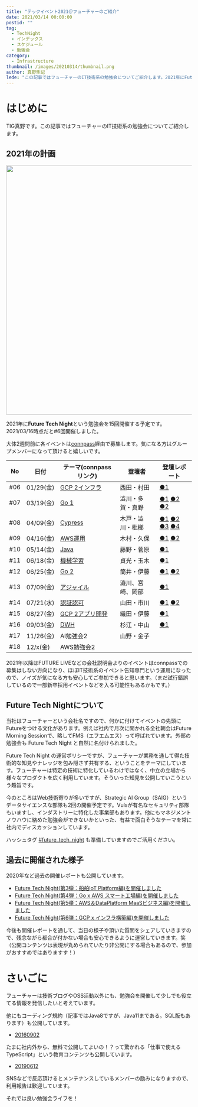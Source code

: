 ```yaml
---
title: "テックイベント2021＠フューチャーのご紹介"
date: 2021/03/14 00:00:00
postid: ""
tag:
  - TechNight
  - インデックス
  - スケジュール
  - 勉強会
category:
  - Infrastructure
thumbnail: /images/20210314/thumbnail.png
author: 真野隼記
lede: "この記事ではフューチャーのIT技術系の勉強会についてご紹介します。2021年にFuture Tech Nightという勉強会を15回開催する予定で..."
---
```

# はじめに

TIG真野です。この記事ではフューチャーのIT技術系の勉強会についてご紹介します。

## 2021年の計画

<img src="/images/20210314/space-1951858_1280.png" alt="" width="1200" height="675" title="Onur Ömer YavuzによるPixabayからの画像" loading="lazy">

2021年に**Future Tech Night**という勉強会を15回開催する予定です。2021/03/16時点だと#6回開催しました。

大体2週間前に各イベントは[connpass](https://future.connpass.com/)経由で募集します。気になる方はグループメンバーになって頂けると嬉しいです。

| No  | 日付      | テーマ(connpassリンク)  | 登壇者            | 登壇レポート                                       |
|-----|-----------|-------------------------|---------------- |---------------------------------------------------|
| #06 | 01/29(金) | [GCP 2インフラ][GCP1]   | 西田・村田        | [●1][0306]                                        |
| #07 | 03/19(金) | [Go 1][Go1]             |澁川・多賀・真野   | [●1][0427a] [●2][0427b] [●2][0427c]               |
| #08 | 04/09(金) | [Cypress][Cypress]      | 木戸・澁川・枇榔  | [●1][0428a] [●2][0428b] [●3][0428c] [●4][0428d]  |
| #09 | 04/16(金) | [AWS運用][AWS運用]      | 木村・久保       | [●1][0527a] [●2][0608a]                            |
| #10 | 05/14(金) | [Java][Java]            | 藤野・菅原      | [●1][0630a]                                         |
| #11 | 06/18(金) | [機械学習][機械学習]    | 貞光・玉木        | [●1][0719a]                                        |
| #12 | 06/25(金) | [Go 2][Go2]             | 筒井・伊藤        | [●1][0713a] [●2][0716a]                            |
| #13 | 07/09(金) | [アジャイル][アジャイル] | 澁川、宮崎、岡部 | [●1][0804b]                                        |
| #14 | 07/21(水) | [認証認可][認証認可]    | 山田・市川        | [●1][0811b] [●2][0812b]                             |
| #15 | 08/27(金) | [GCP 2アプリ開発][GCP2] | 織田・伊藤       | [●1][0910a]                                        |
| #16 | 09/03(金) | [DWH][DWH]              | 杉江・中山      | [●1][1005b]                                         |
| #17 | 11/26(金) | AI勉強会2               | 山野・金子       |                                                      |
| #18 | 12/x(金)  | AWS勉強会2              |                 |                                                      |

[GCP1]:https://future.connpass.com/event/201478/
[Go1]:https://future.connpass.com/event/206387/
[Cypress]:https://future.connpass.com/event/208056/
[AWS運用]:https://future.connpass.com/event/209778/
[Java]:https://future.connpass.com/event/211765/
[機械学習]:https://future.connpass.com/event/215117/
[Go2]:https://future.connpass.com/event/216081/
[アジャイル]:https://future.connpass.com/event/217290/
[認証認可]:https://future.connpass.com/event/218520/
[GCP2]:https://future.connpass.com/event/220822/
[DWH]:https://future.connpass.com/event/222633/

[0306]: /articles/20210306/
[0427a]: /articles/20210427a/
[0427b]: /articles/20210427b/
[0427c]: /articles/20210427c/
[0428a]: /articles/20210428a/
[0428b]: /articles/20210428b/
[0428c]: /articles/20210428c/
[0428d]: /articles/20210428d/
[0527a]: /articles/20210527a/
[0608a]: /articles/20210608a/
[0630a]: /articles/20210630a/
[0630a]: /articles/20210630a/
[0719a]: /articles/20210719a/
[0713a]: /articles/20210713a/
[0716a]: /articles/20210716a/
[0804b]: /articles/20210804b/
[0811b]: /articles/20210811b/
[0811b]: /articles/20210811b/
[0812b]: /articles/20210812b/
[0910a]: /articles/20210910a/
[1005b]: /articles/20211005b/

2021年以降はFUTURE LIVEなどの会社説明会よりのイベントはconnpassでの募集はしない方向になり、ほぼIT技術系のイベント告知専門という運用になったので、ノイズが気になる方も安心してご参加できると思います。（まだ試行錯誤しているので一部新卒採用イベントなどを入る可能性もあるかもです。）


## Future Tech Nightについて

当社はフューチャーという会社名ですので、何かに付けてイベントの先頭にFutureをつける文化があります。例えば社内で月次に開かれる全社朝会はFuture Morning Sessionで、略してFMS（エフエムエス）って呼ばれています。外部の勉強会も Future Tech Night と自然に名付けられました。

Future Tech Night の運営ポリシーですが、フューチャーが業務を通して得た技術的な知見やナレッジを包み隠さず共有する、ということをテーマにしています。フューチャーは特定の技術に特化しているわけではなく、中立の立場から様々なプロダクトを広く利用しています。そういった知見を公開していこうという趣旨です。

今のところはWeb技術寄りが多いですが、Strategic AI Group（SAIG）というデータサイエンスな部隊も2回の開催予定です。Vulsが有名なセキュリティ部隊もいますし、インダストリーに特化した事業部もあります。他にもマネジメントノウハウに絡めた勉強会ができないかといった、有益で面白そうなテーマを常に社内でディスカッションしています。

ハッシュタグ [#future_tech_night](https://twitter.com/search?q=%23future_tech_night) も準備していますのでご活用ください。
## 過去に開催された様子

2020年など過去の開催レポートも公開しています。

* [Future Tech Night(第3弾：船舶IoT Platform編)を開催しました](/articles/20210128/)
* [Future Tech Night(第4弾：Go x AWS スマート工場編)を開催しました](/articles/20200925/)
* [Future Tech Night(第5弾：AWS＆DataPlatform MaaSビジネス編)を開催しました](/articles/20201228/)
* [Future Tech Night(第6弾：GCP x インフラ構築編)を開催しました ](/articles/20210306/)

今後も開催レポートを通して、当日の様子や頂いた質問をシェアしていきますので、残念ながら都合が付かない場合も安心できるように運営していきます。笑　（公開コンテンツは表現が丸められていたり非公開にする場合もあるので、参加がおすすめではありますす！）

# さいごに

フューチャーは技術ブログやOSS活動以外にも、勉強会を開催して少しでも役立てる情報を発信したいと考えています。

他にもコーディング規約（記事ではJava8ですが、Java11まである。SQL版もあります）も公開しています。

* [20160902](/articles/20160902/)

たまに社内外から、無料で公開してよいの！？って驚かれる「仕事で使えるTypeScript」という教育コンテンツも公開しています。

* [20190612](/articles/20190612/)


SNSなどで反応頂けるとメンテナンスしているメンバーの励みになりますので、利用報告は歓迎しています。

それでは良い勉強会ライフを！
